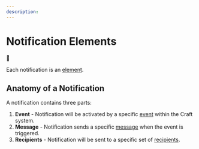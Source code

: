 ```yaml
---
description: 
---
```


# Notification Elements

🚩

Each notification is an [element](https://craftcms.com/docs/4.x/elements.html).

## Anatomy of a Notification

A notification contains three parts:
1. **Event** - Notification will be activated by a specific [event](/events/) within the Craft system.
2. **Message** - Notification sends a specific [message](/messages/) when the event is triggered.
3. **Recipients** - Notification will be sent to a specific set of [recipients](/recipients/).

<img class="dropshadow" src="/images/example-notification.png" alt="" style="max-width:580px; margin-top:10px">
